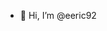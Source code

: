 - 👋 Hi, I’m @eeric92

<!---
eeric92/eeric92 is a ✨ special ✨ repository because its `README.md` (this file) appears on your GitHub profile.
You can click the Preview link to take a look at your changes.
--->
